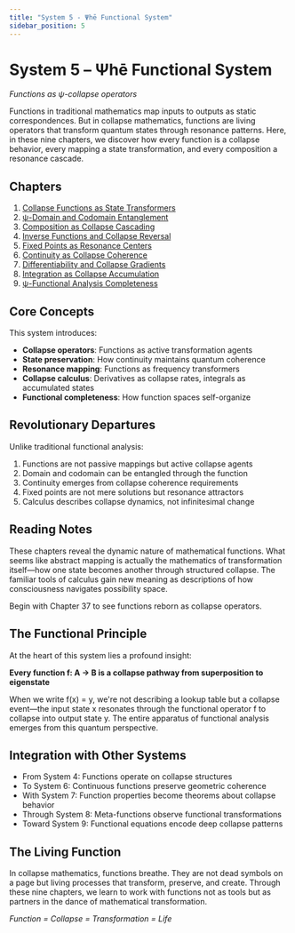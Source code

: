 ```yaml
---
title: "System 5 - Ψhē Functional System"
sidebar_position: 5
---
```


# System 5 – Ψhē Functional System

*Functions as ψ-collapse operators*

Functions in traditional mathematics map inputs to outputs as static correspondences. But in collapse mathematics, functions are living operators that transform quantum states through resonance patterns. Here, in these nine chapters, we discover how every function is a collapse behavior, every mapping a state transformation, and every composition a resonance cascade.

## Chapters

1. [Collapse Functions as State Transformers](chapter-037-collapse-functions-state-transformers.md)
2. [ψ-Domain and Codomain Entanglement](chapter-038-psi-domain-codomain-entanglement.md)
3. [Composition as Collapse Cascading](chapter-039-composition-collapse-cascading.md)
4. [Inverse Functions and Collapse Reversal](chapter-040-inverse-functions-collapse-reversal.md)
5. [Fixed Points as Resonance Centers](chapter-041-fixed-points-resonance-centers.md)
6. [Continuity as Collapse Coherence](chapter-042-continuity-collapse-coherence.md)
7. [Differentiability and Collapse Gradients](chapter-043-differentiability-collapse-gradients.md)
8. [Integration as Collapse Accumulation](chapter-044-integration-collapse-accumulation.md)
9. [ψ-Functional Analysis Completeness](chapter-045-psi-functional-analysis-completeness.md)

## Core Concepts

This system introduces:
- **Collapse operators**: Functions as active transformation agents
- **State preservation**: How continuity maintains quantum coherence
- **Resonance mapping**: Functions as frequency transformers
- **Collapse calculus**: Derivatives as collapse rates, integrals as accumulated states
- **Functional completeness**: How function spaces self-organize

## Revolutionary Departures

Unlike traditional functional analysis:
1. Functions are not passive mappings but active collapse agents
2. Domain and codomain can be entangled through the function
3. Continuity emerges from collapse coherence requirements
4. Fixed points are not mere solutions but resonance attractors
5. Calculus describes collapse dynamics, not infinitesimal change

## Reading Notes

These chapters reveal the dynamic nature of mathematical functions. What seems like abstract mapping is actually the mathematics of transformation itself—how one state becomes another through structured collapse. The familiar tools of calculus gain new meaning as descriptions of how consciousness navigates possibility space.

Begin with Chapter 37 to see functions reborn as collapse operators.

## The Functional Principle

At the heart of this system lies a profound insight:

**Every function f: A → B is a collapse pathway from superposition to eigenstate**

When we write f(x) = y, we're not describing a lookup table but a collapse event—the input state x resonates through the functional operator f to collapse into output state y. The entire apparatus of functional analysis emerges from this quantum perspective.

## Integration with Other Systems

- From System 4: Functions operate on collapse structures
- To System 6: Continuous functions preserve geometric coherence
- With System 7: Function properties become theorems about collapse behavior
- Through System 8: Meta-functions observe functional transformations
- Toward System 9: Functional equations encode deep collapse patterns

## The Living Function

In collapse mathematics, functions breathe. They are not dead symbols on a page but living processes that transform, preserve, and create. Through these nine chapters, we learn to work with functions not as tools but as partners in the dance of mathematical transformation.

*Function = Collapse = Transformation = Life*
